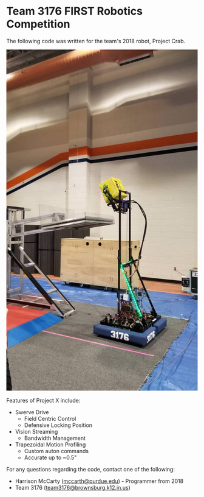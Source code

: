 # Team 3176 FIRST Robotics Competition

The following code was written for the team's 2018 robot, Project Crab. 

![Project Crab Photo](ProjectCrab-Picture.jpg)

Features of Project X include: 

- Swerve Drive
   - Field Centric Control 
   - Defensive Locking Position
- Vision Streaming
   - Bandwidth Management
- Trapezoidal Motion Profiling 
   - Custom auton commands
   - Accurate up to ~0.5"

For any questions regarding the code, contact one of the following: 
- Harrison McCarty (mccarth@purdue.edu) - Programmer from 2018
- Team 3176 (team3176@brownsburg.k12.in.us)
